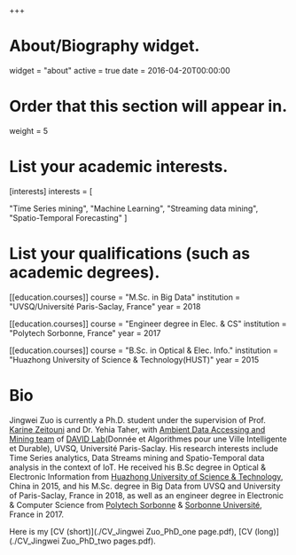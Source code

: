 +++
# About/Biography widget.
widget = "about"
active = true
date = 2016-04-20T00:00:00

# Order that this section will appear in.
weight = 5

# List your academic interests.
[interests]
  interests = [

   "Time Series mining",
    "Machine Learning",
    "Streaming data mining",
    "Spatio-Temporal Forecasting"
  ]

# List your qualifications (such as academic degrees).
[[education.courses]]
  course = "M.Sc. in Big Data"
  institution = "UVSQ/Université Paris-Saclay, France"
  year = 2018

[[education.courses]]
  course = "Engineer degree in Elec. & CS"
  institution = "Polytech Sorbonne, France"
  year = 2017

[[education.courses]]
  course = "B.Sc. in Optical & Elec. Info."
  institution = "Huazhong University of Science & Technology(HUST)"
  year = 2015



# Bio

Jingwei Zuo is currently a Ph.D. student under the supervision of Prof. [Karine Zeitouni](https://pages.david.uvsq.fr/kzeitouni/) and Dr. Yehia Taher, with [Ambient Data Accessing and Mining team](https://www.david.uvsq.fr/?team=adam#) of [DAVID Lab](https://www.david.uvsq.fr)(Donnée et Algorithmes pour une Ville Intelligente et Durable), UVSQ, Université Paris-Saclay. His research interests include Time Series analytics, Data Streams mining and Spatio-Temporal data analysis in the context of IoT. He received his B.Sc degree in Optical & Electronic Information from [Huazhong University of Science & Technology](http://english.hust.edu.cn), China in 2015, and his M.Sc. degree in Big Data from UVSQ and University of Paris-Saclay, France in 2018, as well as an engineer degree in Electronic & Computer Science from [Polytech Sorbonne](https://www.polytech.upmc.fr) & [Sorbonne Université](https://www.sorbonne-universite.fr/), France in 2017.

Here is my [CV (short)](./CV_Jingwei Zuo_PhD_one page.pdf), [CV (long)](./CV_Jingwei Zuo_PhD_two pages.pdf).
